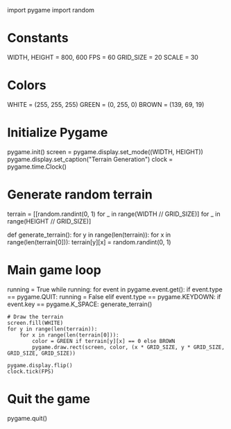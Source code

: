 import pygame
import random

# Constants
WIDTH, HEIGHT = 800, 600
FPS = 60
GRID_SIZE = 20
SCALE = 30

# Colors
WHITE = (255, 255, 255)
GREEN = (0, 255, 0)
BROWN = (139, 69, 19)

# Initialize Pygame
pygame.init()
screen = pygame.display.set_mode((WIDTH, HEIGHT))
pygame.display.set_caption("Terrain Generation")
clock = pygame.time.Clock()

# Generate random terrain
terrain = [[random.randint(0, 1) for _ in range(WIDTH // GRID_SIZE)] for _ in range(HEIGHT // GRID_SIZE)]

def generate_terrain():
    for y in range(len(terrain)):
        for x in range(len(terrain[0])):
            terrain[y][x] = random.randint(0, 1)

# Main game loop
running = True
while running:
    for event in pygame.event.get():
        if event.type == pygame.QUIT:
            running = False
        elif event.type == pygame.KEYDOWN:
            if event.key == pygame.K_SPACE:
                generate_terrain()

    # Draw the terrain
    screen.fill(WHITE)
    for y in range(len(terrain)):
        for x in range(len(terrain[0])):
            color = GREEN if terrain[y][x] == 0 else BROWN
            pygame.draw.rect(screen, color, (x * GRID_SIZE, y * GRID_SIZE, GRID_SIZE, GRID_SIZE))

    pygame.display.flip()
    clock.tick(FPS)

# Quit the game
pygame.quit()

